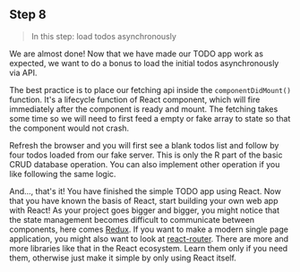 ## Step 8
> In this step: load todos asynchronously

We are almost done! Now that we have made our TODO app work as expected, we want to do a bonus to load the initial todos asynchronously via API.

The best practice is to place our fetching api inside the `componentDidMount()` function. It's a lifecycle function of React component, which will fire immediately after the component is ready and mount. The fetching takes some time so we will need to first feed a empty or fake array to state so that the component would not crash.

Refresh the browser and you will first see a blank todos list and follow by four todos loaded from our fake server. This is only the R part of the basic CRUD database operation. You can also implement other operation if you like following the same logic.

And..., that's it! You have finished the simple TODO app using React. Now that you have known the basis of React, start building your own web app with React! As your project goes bigger and bigger, you might notice that the state management becomes difficult to communicate between components, here comes [Redux](https://github.com/reactjs/redux). If you want to make a modern single page application, you might also want to look at [react-router](https://github.com/reactjs/react-router). There are more and more libraries like that in the React ecosystem. Learn them only if you need them, otherwise just make it simple by only using React itself.
